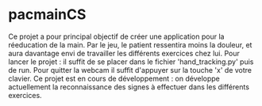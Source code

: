 # pacmainCS
Ce projet a pour principal objectif de créer une application pour la réeducation 
de la main. Par le jeu, le patient ressentira moins la douleur, et aura davantage 
envi de travailler les différents exercices chez lui.
Pour lancer le projet : il suffit de se placer dans le fichier 'hand_tracking.py' puis de run. Pour quitter la webcam il suffit d'appuyer sur la touche 'x' de votre clavier. 
Ce projet est en cours de développement : on développe actuellement la reconnaissance des signes à effectuer dans les différents exercices. 

